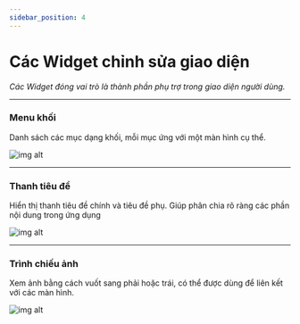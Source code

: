 ```yaml
---
sidebar_position: 4
---
```


# Các Widget chỉnh sửa giao diện
*Các Widget đóng vai trò là thành phần phụ trợ trong giao diện người dùng.*

---

### Menu khối

Danh sách các mục dạng khối, mỗi mục ứng với một màn hình cụ thể.

![img alt](/img/widget/ui/menublock.jpeg)

---

### Thanh tiêu đề

Hiển thị thanh tiêu đề chính và tiêu đề phụ. Giúp phân chia rõ ràng các phần nội dung trong ứng dụng

![img alt](/img/widget/ui/titlebar.jpeg)

---

### Trình chiếu ảnh

Xem ảnh bằng cách vuốt sang phải hoặc trái, có thể được dùng để liên kết với các màn hình.

![img alt](/img/widget/ui/slideshow.jpeg)


